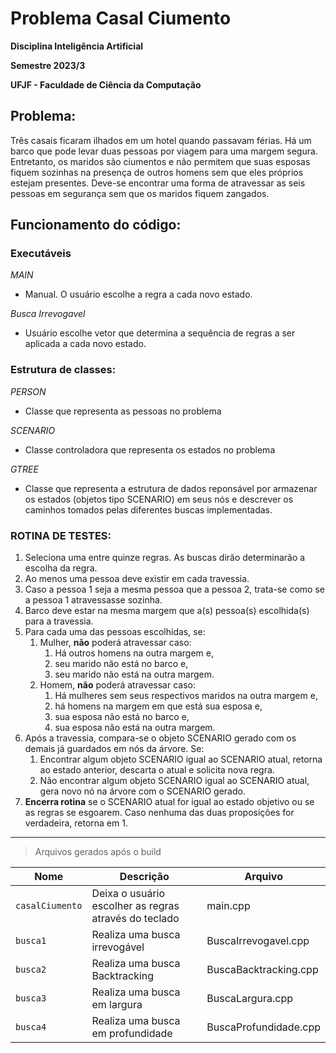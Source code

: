 # Problema Casal Ciumento
**Disciplina Inteligência Artificial**

**Semestre 2023/3**

**UFJF - Faculdade de Ciência da Computação**



## Problema: 

Três casais ficaram ilhados em um hotel quando passavam férias.
Há um barco que pode levar duas pessoas por viagem para uma margem segura.
Entretanto, os maridos são ciumentos e não permitem que suas esposas fiquem sozinhas na presença de outros homens sem que eles próprios estejam presentes.
Deve-se encontrar uma forma de atravessar as seis pessoas em segurança sem que os maridos fiquem zangados.

## Funcionamento do código:

### Executáveis

*MAIN*
- Manual. O usuário escolhe a regra a cada novo estado.

*Busca Irrevogavel*
- Usuário escolhe vetor que determina a sequência de regras a ser aplicada a cada novo estado. 

### Estrutura de classes:

*PERSON*
-   Classe que representa as pessoas no problema


*SCENARIO*
- Classe controladora que representa os estados no problema

*GTREE*
- Classe que representa a estrutura de dados reponsável por armazenar os estados (objetos tipo SCENARIO) em seus nós e descrever os caminhos tomados pelas diferentes buscas implementadas.


### ROTINA DE TESTES:

1. Seleciona uma entre quinze regras. As buscas dirão determinarão a escolha da regra.
2. Ao menos uma pessoa deve existir em cada travessia.
3. Caso a pessoa 1 seja a mesma pessoa que a pessoa 2, trata-se como se a pessoa 1 atravessasse sozinha.
4. Barco deve estar na mesma margem que a(s) pessoa(s) escolhida(s) para a travessia.
5. Para cada uma das pessoas escolhidas, se:
   1. Mulher, **não** poderá atravessar caso:
      1. Há outros homens na outra margem e,
      2. seu marido não está no barco e,
      3. seu marido não está na outra margem.
   2. Homem, **não** poderá atravessar caso:
      1. Há mulheres sem seus respectivos maridos na outra margem e,
      2. há homens na margem em que está sua esposa e,
      3. sua esposa não está no barco e,
      4. sua esposa não está na outra margem.
6. Após a travessia, compara-se o objeto SCENARIO gerado com os demais já guardados em nós da árvore. Se:
   1. Encontrar algum objeto SCENARIO igual ao SCENARIO atual, retorna ao estado anterior, descarta o atual e solicita nova regra.
   2. Não encontrar algum objeto SCENARIO igual ao SCENARIO atual, gera novo nó na árvore com o SCENARIO gerado.
7. **Encerra rotina** se o SCENARIO atual for igual ao estado objetivo ou se as regras se esgoarem. Caso nenhuma das duas proposições for verdadeira, retorna em 1.

---

> Arquivos gerados após o build

| Nome | Descrição | Arquivo |
| --- | --- | --- |
| `casalCiumento` | Deixa o usuário escolher as regras através do teclado | main.cpp |
| `busca1` | Realiza uma busca irrevogável | BuscaIrrevogavel.cpp |
| `busca2` | Realiza uma busca Backtracking | BuscaBacktracking.cpp |
| `busca3` | Realiza uma busca em largura  | BuscaLargura.cpp |
| `busca4` | Realiza uma busca em profundidade | BuscaProfundidade.cpp |

